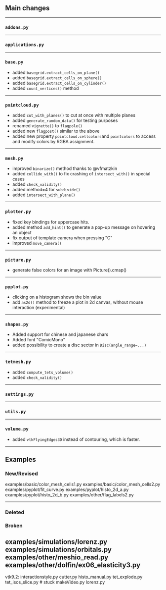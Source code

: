 ## Main changes

---
### `addons.py`

---
### `applications.py`

---
### `base.py`
- added `basegrid.extract_cells_on_plane()`
- added `basegrid.extract_cells_on_sphere()`
- added `basegrid.extract_cells_on_cylinder()`
- added `count_vertices()` method

---
### `pointcloud.py`
- added `cut_with_planes()` to cut at once with multiple planes
- added `generate_random_data()` for testing purposes
- renamed `vignette()` to `flagpole()`
- added new `flagpost()` similar to the above
- added new property `pointcloud.cellcolors`and `pointcolors`
to access and modify colors by RGBA assignment.

---
### `mesh.py`
- improved `binarize()` method thanks to @vfmatzkin
- added `collide_with()` to fix crashing of `intersect_with()` in special cases
- added `check_validity()`
- added method=4 for `subdivide()`
- added `intersect_with_plane()`

---
### `plotter.py`
- fixed key bindings for uppercase hits.
- added method `add_hint()` to generate a pop-up message on hovering an object
- fix output of template camera when pressing "C"
- improved `move_camera()`

---
### `picture.py`
-  generate false colors for an image with Picture().cmap()

---
### `pyplot.py`
- clicking on a histogram shows the bin value
- add `as2d()` method to freeze a plot in 2d canvas, without mouse interaction (experimental)

---
### `shapes.py`
- Added support for chinese and japanese chars
- Added font "ComicMono"
- added possibility to create a disc sector in `Disc(angle_range=...)`

---
### `tetmesh.py`
- added `compute_tets_volume()`
- added `check_validity()`


---
### `settings.py`

---
### `utils.py`

---
### `volume.py`
- added `vtkFlyingEdges3D` instead of contouring, which is faster.


-------------------------
## Examples

### New/Revised
examples/basic/color_mesh_cells1.py
examples/basic/color_mesh_cells2.py
examples/pyplot/fit_curve.py
examples/pyplot/histo_2d_a.py
examples/pyplot/histo_2d_b.py
examples/other/flag_labels2.py

-------------------------
### Deleted

### Broken
examples/simulations/lorenz.py
examples/simulations/orbitals.py
examples/other/meshio_read.py
examples/other/dolfin/ex06_elasticity3.py
-------------------------
vtk9.2:
interactionstyle.py
cutter.py
histo_manual.py
tet_explode.py
tet_isos_slice.py # stuck
makeVideo.py
lorenz.py



